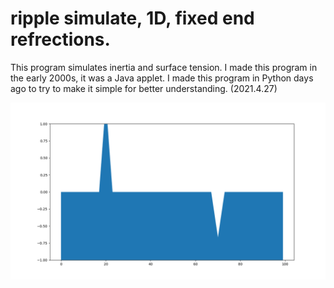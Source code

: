 # ripple simulate, 1D, fixed end refrections.

This program simulates inertia and surface tension. I made this program in the early 2000s, it was a Java applet. I made this program in Python days ago to try to make it simple for better understanding. (2021.4.27)

![nami.gif](nami.gif "nami.gif")

